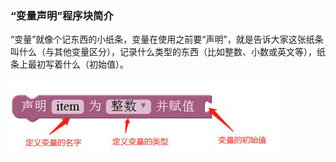 ### “变量声明”程序块简介

“变量”就像个记东西的小纸条，变量在使用之前要“声明”，就是告诉大家这张纸条叫什么（与其他变量区分），记录什么类型的东西（比如整数、小数或英文等），纸条上最初写着什么（初始值）。

![图2.9-1](/assets/image178.jpg)

